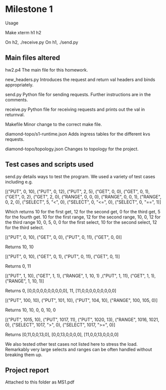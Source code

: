 # Milestone 1
Usage

Make
xterm h1 h2

On h2, ./receive.py
On h1, ./send.py

## Main files altered
hw2.p4 
The main file for this homework.

new_headers.py
Introduces the request and return val headers and binds appropriately.

send.py
Python file for sending requests. Further instructions are in the comments.

receive.py
Python file for receiving requests and prints out the val in returnval.

Makefile
Minor change to the correct make file.

diamond-topo/s1-runtime.json
Adds ingress tables for the different kvs requests.

diamond-topo/topology.json
Changes to topology for the project.

## Test cases and scripts used
send.py details ways to test the program. We used a variety of test cases including e.g.

[("PUT", 0, 10), ("PUT", 0, 12), ("PUT", 2, 5), 
("GET", 0, 0), ("GET", 0, 1), ("GET", 0, 2), ("GET", 2, 0), 
("RANGE", 0, 0, 0), ("RANGE", 0, 0, 1), ("RANGE", 0,  2, 0), 
("SELECT", 5, "<", 0), ("SELECT", 0, "<=", 0), ("SELECT", 0, "==", 1)]

Which returns 10 for the first get, 12 for the second get, 0 for the third get, 5 for the fourth get.
10 for the first range, 12 for the second range, 10, 0, 12 for the third range
10, 0, 5, 0, 0 for the first select, 10 for the second select, 12 for the third select.


[("PUT", 0, 10), ("GET", 0, 0), ("PUT", 0, 11), ("GET", 0, 0)]

Returns 10, 10


[("PUT", 0, 10), ("GET", 0, 1), ("PUT", 0, 11), ("GET", 0, 1)]

Returns 0, 11


[("PUT", 1, 10), ("GET", 1, 1), ("RANGE", 1, 10, 1) ,("PUT", 1, 11), ("GET", 1, 1), ("RANGE", 1, 10, 1)]

Returns 0, [0,0,0,0,0,0,0,0,0,0], 11, [11,0,0,0,0,0,0,0,0,0]


[("PUT", 100, 10), ("PUT", 101, 10), ("PUT", 104, 10), ("RANGE", 100, 105, 0)]

Returns 10, 10, 0, 0, 10, 0

[("PUT", 1015, 10), ("PUT", 1017, 11), ("PUT", 1020, 13), ("RANGE", 1016, 1021, 0), ("SELECT", 1017, ">", 0), ("SELECT", 1017, ">=", 0)]

Returns [0,11,0,0,13,0], [0,0,13,0,0,0,0], [11,0,0,13,0,0,0,0]

We also tested other test cases not listed here to stress the load. Remarkably very large selects and ranges
can be often handled without breaking them up.

## Project report
Attached to this folder as MS1.pdf
